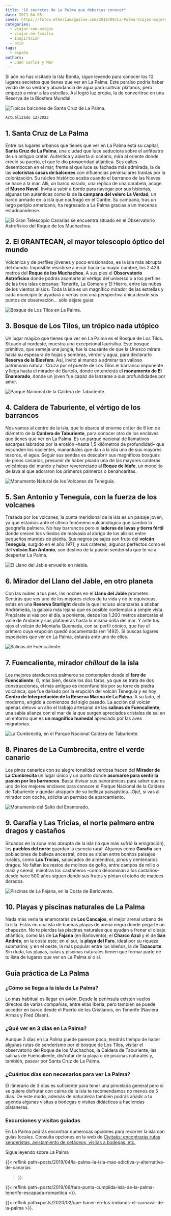 ```yaml
---
title: "10 secretos de La Palma que deberías conocer"
date: 2021-04-05
cover: https://fotos.etheriamagazine.com/2018/09/La-Palma-Viajes-mujeres-etheria-laurisilva.jpg
categories: 
  - viajar-con-amigas
  - viajar-en-familia
  - inspiración
  - ocio
tags: 
  - españa
authors: 
  - Juan Carlos y Mar
---
```


Si aún no has visitado la Isla Bonita, sigue leyendo para conocer los 10 lugares 
secretos que tienes que ver en La Palma. Este paraíso podría haber vivido de su verdor y 
abundancia de agua para cultivar plátanos, pero empezó a mirar a las estrellas. Así 
logró luz propia, la de convertirse en una Reserva de la Biosfera Mundial. 

![Típicos balcones de Santa Cruz de La Palma.](https://fotos.etheriamagazine.com/2018/09/La-Palma-Viajes-mujeres-etheria-balcones.jpg "Típicos balcones de Santa Cruz de La Palma.")

```
Actualizado 12/2023
```

## 1\. Santa Cruz de La Palma

Entre los lugares urbanos que tienes que ver en La Palma está su capital, **Santa Cruz 
de La Palma**, una ciudad que luce seductora sobre el anfiteatro de un antiguo cráter. 
Auténtica y abierta al océano, mira al oriente donde creció su puerto, el que le dio 
prosperidad atlántica. Sus calles desembocan en el mar, frente al que luce su fachada 
más admirada, la de las **coloristas casas de balcones** con influencias peninsulares 
traídas por la colonización. Su núcleo histórico acaba cuando el barranco de las Nieves 
se hace a la mar. Allí, un barco varado, una réplica de una carabela, acoge el **Museo 
Naval**. Invita a subir a bordo para navegar por sus historias, algunas tan auténticas 
como la de **la campana del velero La Verdad**, un barco armado en la isla que naufragó 
en el Caribe. Su campana, tras un largo periplo americano, ha regresado a La Palma 
gracias a un mecenas estadounidense. 

![El Gran Telescopio Canarias se encuentra situado en el Observatorio Astrofísico del Roque de los Muchachos.](https://fotos.etheriamagazine.com/2018/09/La-Palma-Viajes-mujeres-etheria-observatorio.jpg "El Gran Telescopio Canarias se encuentra situado en el Observatorio Astrofísico del Roque de los Muchachos.")

## 2\. El GRANTECAN, el mayor telescopio óptico del mundo

Volcánica y de perfiles jóvenes y poco erosionados, es la isla más abrupta del mundo. 
Imposible resistirse a mirar hacia su mayor cumbre, los 2.426 metros del **Roque de los 
Muchachos**. A sus pies el **Observatorio Astrofísico** donde podrás asomarte al vértigo 
del universo o a los perfiles de las tres islas cercanas: Tenerife, La Gomera y El 
Hierro, entre las nubes de los vientos alisios. Toda la isla es un magnífico mirador de 
las estrellas y cada municipio te ayudará a verlas con una perspectiva única desde sus 
puntos de observación… sólo déjate guiar. 

![Bosque de Los Tilos en La Palma.](https://fotos.etheriamagazine.com/2018/09/La-Palma-Viajes-mujeres-etheria-saltadores.jpg "Bosque de Los Tilos en La Palma.")

## 3\. Bosque de Los Tilos, un trópico nada utópico

Un lugar mágico que tienes que ver en La Palma es el Bosque de Los Tilos. Situado al 
nordeste, muestra una excepcional laurisilva. Este bosque primitivo, que semeja una 
jungla, fue la causante de que la Unesco mirara hacia su espesura de hojas y sombras, 
verdor y agua, para declararlo **Reserva de la Biosfera**. Así, invitó al mundo a 
admirar tan valioso patrimonio natural. Cruza por el puente de Los Tilos el barranco 
imponente y llega hasta el mirador de Bartolo, donde entenderás el **monumento de El 
Enamorado**, donde un joven fue capaz de lanzarse a sus profundidades por amor. 

![Parque Nacional de la Caldera de Taburiente.](https://fotos.etheriamagazine.com/2018/09/La-Palma-Viajes-mujeres-etheria-mar-nubes.jpg "Parque Nacional de la Caldera de Taburiente.")

## 4\. Caldera de Taburiente, el vértigo de los barrancos

Nos vamos al centro de la isla, que lo abarca el enorme cráter de 8 km de diámetro de la 
**Caldera de Taburiente**, para conocer otro de los enclaves que tienes que ver en La 
Palma. Es un parque nacional de llamativos escarpes labrados por la erosión –hasta 1,5 
kilómetros de profundidad– que esconden los nacientes, manantiales que dan a la isla uno 
de sus mayores tesoros, el agua. Seguir sus sendas es descubrir sus magníficos bosques 
de pinos canarios, presumir de haber pisado una de las mayores calderas volcánicas del 
mundo y haber reverenciado al **Roque de Idafe**, un monolito de lava al que adoraron 
los primeros palmeros o benahoaritas. 

![Monumento Natural de los Volcanes de Teneguía.](https://fotos.etheriamagazine.com/2018/09/La-Palma-Viajes-mujeres-etheria-ruta-volcanes.jpg "Monumento Natural de los Volcanes de Teneguía.")

## 5\. San Antonio y Teneguía, con la fuerza de los volcanes

Trazada por los volcanes, la punta meridional de la isla es un paisaje joven, ya que 
estamos ante el último fenómeno vulcanológico que cambió la geografía palmera. No hay 
barrancos pero sí **laderas de lavas y tierra fértil** donde crecen los viñedos de 
malvasía al abrigo de los alisios entre pequeños muretes de piedra. Sus negros paisajes 
son fruto del **volcán Teneguía**, surgido en el año 1971, y sus cráteres, algunos 
perfectos como el del **volcán San Antonio**, son destino de la pasión senderista que te 
va a despertar La Palma. 

![El Llano del Jable envuelto en niebla.](https://fotos.etheriamagazine.com/2018/09/La-Palma-Viajes-mujeres-etheria-paisajes.jpg "El Llano del Jable envuelto en niebla.")

## 6\. Mirador del Llano del Jable, en otro planeta

Con las nubes a tus pies, las noches en el **Llano del Jable** prometen. Sentirás que 
ves uno de los mejores cielos de tu vida y no te equivocas, estás en una **Reserva 
Starlight** desde la que incluso alcanzarás a atisbar Andrómeda, la galaxia más lejana 
que es posible contemplar a simple vista. Prepárate si vas por el día, a poniente, desde 
los 1.200 metros abarcarás el valle de Aridane y sus plataneras hasta la misma orilla 
del mar. Y ante tus ojos el volcán de Montaña Quemada, con su perfil cónico, que fue el 
primero cuya erupción quedó documentada (en 1492). Si buscas lugares especiales que ver 
en La Palma, estarás ante uno de ellos. 

![Salinas de Fuencaliente.](https://fotos.etheriamagazine.com/2018/09/La-Palma-Viajes-mujeres-etheria-salinas.jpg "Salinas de Fuencaliente.")

## 7\. Fuencaliente, mirador _chillout_ de la isla

Los mejores atardeceres palmeros se contemplan desde el **faro de Fuencaliente**. O, más 
bien, desde los dos faros, ya que se trata de dos construcciones, el más antiguo es 
inconfundible por su torre de piedra volcánica, que fue dañado por la erupción del 
volcán Teneguía y es hoy **Centro de Interpretación de la Reserva Marina de La Palma**. 
A su lado, el moderno, erigido a comienzos del siglo pasado. La acción del volcán apenas 
detuvo un año el trabajo artesanal de las **salinas de Fuencaliente**, una sabia alianza 
con el mar de la que surgen apreciados cristales de sal en un entorno que es **un 
magnífico humedal** apreciado por las aves migratorias. 

![La Cumbrecita, en el Parque Nacional Caldera de Taburiente.](https://fotos.etheriamagazine.com/2018/09/La-Palma-Viajes-mujeres-etheria-brumas.jpg "La Cumbrecita, en el Parque Nacional Caldera de Taburiente.")

## 8\. Pinares de La Cumbrecita, entre el verde canario

Los pinos canarios con su alegre tonalidad verdosa hacen del **Mirador de La 
Cumbrecita** un lugar único y un punto donde **asomarse para sentir la pasión por los 
barrancos**. Basta divisar sus panorámicas para saber que es uno de los mejores enclaves 
para conocer el Parque Nacional de la Caldera de Taburiente y quedar atrapado de su 
belleza paisajística. ¡Ojo!, si vas al mirador con coche, solicita un permiso de 
aparcamiento. 

![Monumento del Salto del Enamorado.](https://fotos.etheriamagazine.com/2018/09/La-Palma-Viajes-mujeres-etheria-saltador.jpg "Monumento del Salto del Enamorado.")

## 9\. Garafía y Las Tricias, el norte palmero entre dragos y castaños

Situados en la zona más abrupta de la isla (la que más sufrió la emigración), los 
**pueblos del norte** guardan la esencia rural. Algunos como **Garafía** son poblaciones 
de belleza ancestral; otros se sitúan entre bonitos paisajes rurales, como **Las 
Tricias,** salpicados de almendros, pinos y centenarios dragos. No faltan los restos de 
molinos de gofio, entre campos de millo o maíz y cereal, mientras los castañeros –como 
denominan a los castaños– desde hace 500 años siguen dando sus frutos y pintan el otoño 
de matices dorados. 

![Piscinas de La Fajana, en la Costa de Barlovento.](https://fotos.etheriamagazine.com/2018/09/La-Palma-Viajes-mujeres-etheria.jpg "Piscinas de La Fajana, en la Costa de Barlovento.")

## 10\. Playas y piscinas naturales de La Palma

Nada más verla te enamorarás de **Los Cancajos**, el mejor arenal urbano de la isla. 
Estás en una isla de buenas playas de arena negra donde pegarte un chapuzón. No te 
pierdas las piscinas naturales que ayudan a frenar el oleaje atlántico, como las de **La 
Fajana** (en Barlovento); el **Charco Azul** y el de **San Andrés**, en la costa este; 
en el sur, la **playa del Faro**, ideal por su riqueza submarina; y en el oeste, la más 
popular entre los isleños, la de **Tazacorte**. Sin duda, las playas, calas y piscinas 
naturales tienen que formar parte de tu lista de lugares que ver en La Palma sí o sí. 

## Guía práctica de La Palma

### ¿Cómo se llega a la isla de La Palma?

Lo más habitual es llegar en avión. Desde la península existen vuelos directos de varias 
compañías, entre ellas Iberia, pero también se puede acceder en barco desde el Puerto de 
los Cristianos, en Tenerife (Naviera Armas y Fred Olsen). 

### ¿Qué ver en 3 días en La Palma?

Aunque 3 días en La Palma puede parecer poco, tendrás tiempo de hacer algunas rutas de 
senderismo por el bosque de Los Tilos, visitar el observatorio del Roque de los 
Muchachos, la Caldera de Taburiente, las salinas de Fuencaliente, disfrutar de la playa 
o de piscinas naturales y, también, pasear por Santa Cruz de La Palma. 

### ¿Cuántos días son necesarios para ver La Palma?

El itinerario de 3 días es suficiente para tener una pincelada general pero si se quiere 
disfrutar con calma de la isla te recomendamos no menos de 5 días. De este modo, además 
de naturaleza también podrás añadir a tu agenda algunas visitas a bodegas o visitas 
didácticas a haciendas plataneras. 

### Excursiones y visitas guiadas

En La Palma podrás encontrar numerosas opciones para recorrer la isla con guías locales. 
Consulta opciones en la web de [Civitatis: encontrarás rutas senderistas, avistamiento 
de cetáceos, visitas a bodegas, etc.](https://www.civitatis.com/es/la-palma/?aid=10211) 

Sigue leyendo sobre La Palma 

{{< reflink path=posts/2019/04/la-palma-la-isla-mas-adictiva-y-alternativa-de-canarias 
>}}. 

{{< reflink 
path=posts/2019/06/faro-punta-cumplida-isla-de-la-palma-tenerife-escapada-romantica >}}. 

{{< reflink path=posts/2020/02/que-hacer-en-los-indianos-el-carnaval-de-la-palma >}}.
